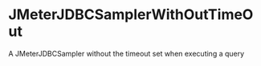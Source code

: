 # JMeterJDBCSamplerWithOutTimeOut
A JMeterJDBCSampler without the timeout set when executing a query
